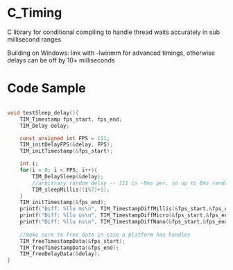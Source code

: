 # C_Timing
C library for conditional compiling to handle thread waits accurately in sub millisecond ranges

Building on Windows:
link with -lwinmm for advanced timings, otherwise delays can be off by 10+ milliseconds


Code Sample
=
```C

void testSleep_delay(){
    TIM_Timestamp fps_start, fps_end;
    TIM_Delay delay;

    const unsigned int FPS = 111;
    TIM_initDelayFPS(&delay, FPS);
    TIM_initTimestamp(&fps_start);

    int i;
    for(i = 0; i < FPS; i++){
        TIM_DelaySleep(&delay);
        //arbitrary random delay -- 111 is ~9ms per, so up to 8ms random delay
        TIM_sleepMillis((i%7)+1);
    }
    TIM_initTimestamp(&fps_end);
    printf("Diff: %llu ms\n", TIM_TimestampDiffMillis(&fps_start,&fps_end));
    printf("Diff: %llu us\n", TIM_TimestampDiffMicro(&fps_start,&fps_end));
    printf("Diff: %llu ns\n", TIM_TimestampDiffNano(&fps_start,&fps_end));
    
    //make sure to free data in case a platform has handles
    TIM_freeTimestampData(&fps_start);
    TIM_freeTimestampData(&fps_end);
    TIM_freeDelayData(&delay);
}
```
